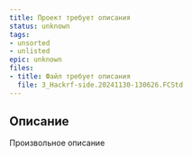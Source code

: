 ```yaml
---
title: Проект требует описания
status: unknown
tags:
- unsorted
- unlisted
epic: unknown
files:
- title: Файл требует описания
  file: 3_Hackrf-side.20241130-130626.FCStd
---
```



## Описание

Произвольное описание